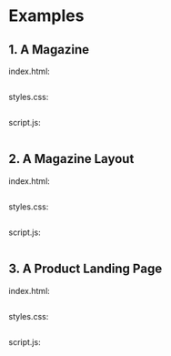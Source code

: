 <div style="text-align: justify">

# Examples

## 1. A Magazine 

index.html: 

```html

```

styles.css: 

```css

```

script.js:

```js

```

## 2. A Magazine Layout

index.html: 

```html

```

styles.css: 

```css

```

script.js:

```js

```

## 3. A Product Landing Page

index.html: 

```html

```

styles.css: 

```css

```

script.js:

```js

```



</div>